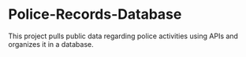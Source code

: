 # Police-Records-Database
This project pulls public data regarding police activities using APIs and organizes it in a database.

